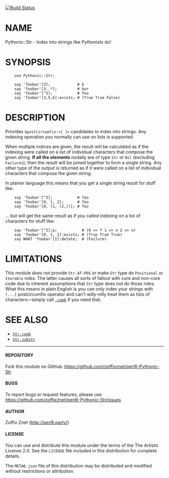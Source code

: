 [![Build Status](https://travis-ci.org/zoffixznet/perl6-Pythonic-Str.svg)](https://travis-ci.org/zoffixznet/perl6-Pythonic-Str)

# NAME

Pythonic::Str - Index into strings like Pythonists do!

# SYNOPSIS

```perl6
    use Pythonic::Str;

    say 'foobar'[3];            # b
    say 'foobar'[3..*];         # bar
    say 'foobar'[^3];           # foo
    say 'foobar'[3,5,6]:exists; # (True True False)
```

# DESCRIPTION

Provides `&postcircumfix:<[ ]>` candidates to index into strings. Any
indexing operation you normally can use on lists is supported.

When multiple indices are given, the result will be calculated as if the
indexing were called on a list of individual characters that compose the given
string. **If all the elements** nodally are of type `Str` or `Nil` (excluding `Failures`), then the result will be joined together to form a single string.
Any other type of the output is returned as if it were called on a list
of individual characters that compose the given string.

In plainer language this means that you get a single string result for stuff
like:

```perl6
    say 'foobar'[^3];           # foo
    say 'foobar'[0, 1, 2];      # foo
    say 'foobar'[0, (1, (2,))]; # foo
```

... but will get the same result as if you called indexing on a list of
characters for stuff like:

```perl6
    say 'foobar'[^3]:p;           # (0 => f 1 => o 2 => o)
    say 'foobar'[0, 1, 2]:exists; # (True True True)
    say WHAT 'foobar'[1]:delete;  # (Failure)
```

# LIMITATIONS

This module does not provide `Str.AT-POS` or make `Str` type do `Positional`
or `Iterable` roles. The latter causes all sorts of fallout with core and
non-core code due to inherent assumptions that `Str` type does not do
those roles. What this means in plain English is you can only index your
strings with `[...]` postcircumfix operator and can't willy-nilly treat
them as lists of characters—simply call
[`.comb`](https://docs.perl6.org/routine/comb) if you need that.

# SEE ALSO

- [`Str.comb`](https://docs.perl6.org/routine/comb)
- [`Str.substr`](https://docs.perl6.org/routine/substr)

----

#### REPOSITORY

Fork this module on GitHub:
https://github.com/zoffixznet/perl6-Pythonic-Str

#### BUGS

To report bugs or request features, please use
https://github.com/zoffixznet/perl6-Pythonic-Str/issues

#### AUTHOR

Zoffix Znet (http://perl6.party/)

#### LICENSE

You can use and distribute this module under the terms of the
The Artistic License 2.0. See the `LICENSE` file included in this
distribution for complete details.

The `META6.json` file of this distribution may be distributed and modified
without restrictions or attribution.
